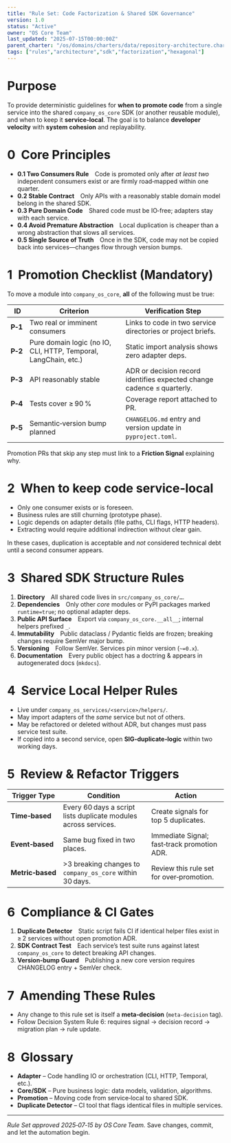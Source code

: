 ```yaml
---
title: "Rule Set: Code Factorization & Shared SDK Governance"
version: 1.0
status: "Active"
owner: "OS Core Team"
last_updated: "2025-07-15T00:00:00Z"
parent_charter: "/os/domains/charters/data/repository-architecture.charter.md"
tags: ["rules","architecture","sdk","factorization","hexagonal"]
---
```


# Purpose
To provide deterministic guidelines for **when to promote code** from a single service into the shared `company_os_core` SDK (or another reusable module), and when to keep it **service‑local**.  The goal is to balance **developer velocity** with **system cohesion** and replayability.

# 0  Core Principles
* **0.1 Two Consumers Rule** Code is promoted only after *at least two* independent consumers exist or are firmly road‑mapped within one quarter.
* **0.2 Stable Contract** Only APIs with a reasonably stable domain model belong in the shared SDK.
* **0.3 Pure Domain Code** Shared code must be IO‑free; adapters stay with each service.
* **0.4 Avoid Premature Abstraction** Local duplication is cheaper than a wrong abstraction that slows all services.
* **0.5 Single Source of Truth** Once in the SDK, code may not be copied back into services—changes flow through version bumps.

# 1  Promotion Checklist (Mandatory)
To move a module into `company_os_core`, **all** of the following must be true:

| ID | Criterion | Verification Step |
|----|-----------|------------------|
| **P‑1** | Two real or imminent consumers | Links to code in two service directories or project briefs. |
| **P‑2** | Pure domain logic (no IO, CLI, HTTP, Temporal, LangChain, etc.) | Static import analysis shows zero adapter deps. |
| **P‑3** | API reasonably stable | ADR or decision record identifies expected change cadence ≤ quarterly. |
| **P‑4** | Tests cover ≥ 90 % | Coverage report attached to PR. |
| **P‑5** | Semantic‑version bump planned | `CHANGELOG.md` entry and version update in `pyproject.toml`. |

Promotion PRs that skip any step must link to a **Friction Signal** explaining why.

# 2  When to **keep code service‑local**

* Only one consumer exists or is foreseen.
* Business rules are still churning (prototype phase).
* Logic depends on adapter details (file paths, CLI flags, HTTP headers).
* Extracting would require additional indirection without clear gain.

In these cases, duplication is acceptable and *not* considered technical debt until a second consumer appears.

# 3  Shared SDK Structure Rules

1. **Directory** All shared code lives in `src/company_os_core/…`.
2. **Dependencies** Only other *core* modules or PyPI packages marked `runtime=true`; no optional adapter deps.
3. **Public API Surface** Export via `company_os_core.__all__`; internal helpers prefixed `_`.
4. **Immutability** Public dataclass / Pydantic fields are frozen; breaking changes require SemVer major bump.
5. **Versioning** Follow SemVer. Services pin minor version (`~=0.x`).
6. **Documentation** Every public object has a doctring & appears in autogenerated docs (`mkdocs`).

# 4  Service Local Helper Rules

* Live under `company_os_services/<service>/helpers/`.
* May import adapters of the *same* service but not of others.
* May be refactored or deleted without ADR, but changes must pass service test suite.
* If copied into a second service, open **SIG‑duplicate‑logic** within two working days.

# 5  Review & Refactor Triggers

| Trigger Type | Condition | Action |
|--------------|-----------|--------|
| **Time‑based** | Every 60 days a script lists duplicate modules across services. | Create signals for top 5 duplicates. |
| **Event‑based** | Same bug fixed in two places. | Immediate Signal; fast‑track promotion ADR. |
| **Metric‑based** | >3 breaking changes to `company_os_core` within 30 days. | Review this rule set for over‑promotion. |

# 6  Compliance & CI Gates

1. **Duplicate Detector** Static script fails CI if identical helper files exist in ≥ 2 services without open promotion ADR.
2. **SDK Contract Test** Each service’s test suite runs against latest `company_os_core` to detect breaking API changes.
3. **Version‑bump Guard** Publishing a new core version requires CHANGELOG entry + SemVer check.

# 7  Amending These Rules

* Any change to this rule set is itself a **meta‑decision** (`meta-decision` tag).
* Follow Decision System Rule 6: requires signal → decision record → migration plan → rule update.

# 8  Glossary

* **Adapter** – Code handling IO or orchestration (CLI, HTTP, Temporal, etc.).
* **Core/SDK** – Pure business logic: data models, validation, algorithms.
* **Promotion** – Moving code from service‑local to shared SDK.
* **Duplicate Detector** – CI tool that flags identical files in multiple services.

---

*Rule Set approved 2025‑07‑15 by OS Core Team.*
Save changes, commit, and let the automation begin.
